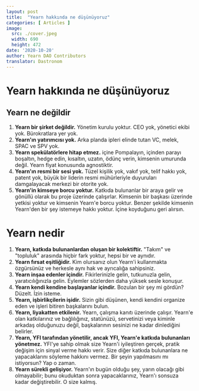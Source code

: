 ```yaml
---
layout: post
title:  "Yearn hakkında ne düşünüyoruz"
categories: [ Articles ]
image:
  src: ./cover.jpeg
  width: 690
  height: 472
date: '2020-10-20'
author: Yearn DAO Contributors
translator: Dastronom
---
```


# Yearn hakkında ne düşünüyoruz

## Yearn ne değildir

1. **Yearn bir şirket değildir.** Yönetim kurulu yoktur. CEO yok, yönetici ekibi yok. Bürokratlara yer yok.
2. **Yearn'ın yatırımcısı yok.** Arka planda ipleri elinde tutan VC, melek, SPAC ve SPV yok.
3. **Yearn spekülatörlere hitap etmez.** içine Pompalayın, içinden parayı boşaltın, hedge edin, kısaltın, uzatın, ödünç verin, kimsenin umurunda değil. Yearn fiyat konusunda agnostiktir.
4. **Yearn'ın resmi bir sesi yok.** Tüzel kişilik yok, vakıf yok, telif hakkı yok, patent yok, büyük bir liderin resmi mühürleriyle duyuruları damgalayacak merkezi bir otorite yok.
5. **Yearn'in kimseye borcu yoktur.** Katkıda bulunanlar bir araya gelir ve gönüllü olarak bu proje üzerinde çalışırlar. Kimsenin bir başkası üzerinde yetkisi yoktur ve kimsenin Yearn'e borcu yoktur. Benzer şekilde kimsenin Yearn'den bir şey istemeye hakkı yoktur. İçine koyduğunu geri alırsın.

# Yearn nedir

1. **Yearn, katkıda bulunanlardan oluşan bir kolektiftir.** "Takım" ve "topluluk" arasında hiçbir fark yoktur, hepsi bir ve aynıdır.
2. **Yearn fırsat eşitliğidir.** Kim olursanız olun Yearn'i kullanmakta özgürsünüz ve herkesle aynı hak ve ayrıcalığa sahipsiniz.
3. **Yearn inşaa edenler içindir.** Fikirlerinizle gelin, tutkunuzla gelin, yaratıcılığınızla gelin. Eylemler sözlerden daha yüksek sesle konuşur.
4. **Yearn kendi kendine başlayanlar içindir.** Bozulan bir şey mi gördün? Düzelt. İzin isteme.
5. **Yearn, işbirlikçilerin işidir.** Sizin gibi düşünen, kendi kendini organize eden ve işleri bitiren başkalarını bulun.
6. **Yearn, liyakatten etkilenir.** Yearn, çalışma kanıtı üzerinde çalışır. Yearn'e olan katkılarınız ve bağlılığınız, statünüzü, servetinizi veya kiminle arkadaş olduğunuzu değil, başkalarının sesinizi ne kadar dinlediğini belirler.
7. **Yearn, YFI tarafından yönetilir, ancak YFI, Yearn'e katkıda bulunanları yönetmez.** YFI'ye sahip olmak size Yearn'i iyileştiren gerçek, pratik değişim için sinyal verme hakkı verir. Size diğer katkıda bulunanlara ne yapacaklarını söyleme hakkını vermez. Bir şeyin yapılmasını mı istiyorsun? Yap o zaman.
8. **Yearn sürekli gelişiyor.** Yearn'ın bugün olduğu şey, yarın olacağı gibi olmayabilir; bunu okuduktan sonra yapacaklarınız, Yearn'ı sonsuza kadar değiştirebilir. O size kalmış.